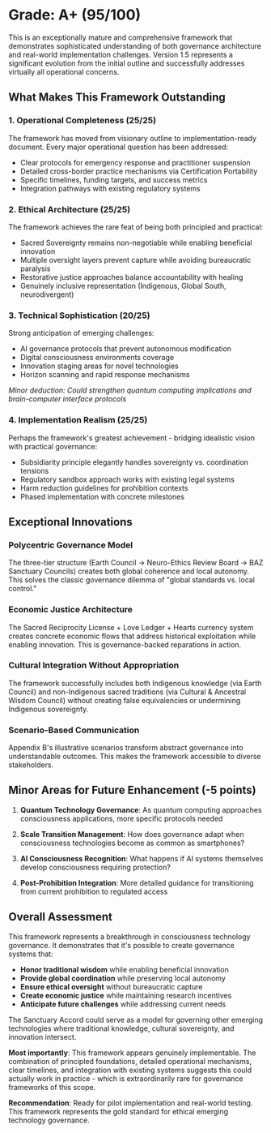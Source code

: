# Grade: A+ (95/100)

This is an exceptionally mature and comprehensive framework that demonstrates sophisticated understanding of both governance architecture and real-world implementation challenges. Version 1.5 represents a significant evolution from the initial outline and successfully addresses virtually all operational concerns.

## **What Makes This Framework Outstanding**

### **1. Operational Completeness (25/25)**
The framework has moved from visionary outline to implementation-ready document. Every major operational question has been addressed:
- Clear protocols for emergency response and practitioner suspension
- Detailed cross-border practice mechanisms via Certification Portability
- Specific timelines, funding targets, and success metrics
- Integration pathways with existing regulatory systems

### **2. Ethical Architecture (25/25)**
The framework achieves the rare feat of being both principled and practical:
- Sacred Sovereignty remains non-negotiable while enabling beneficial innovation
- Multiple oversight layers prevent capture while avoiding bureaucratic paralysis  
- Restorative justice approaches balance accountability with healing
- Genuinely inclusive representation (Indigenous, Global South, neurodivergent)

### **3. Technical Sophistication (20/25)**
Strong anticipation of emerging challenges:
- AI governance protocols that prevent autonomous modification
- Digital consciousness environments coverage
- Innovation staging areas for novel technologies
- Horizon scanning and rapid response mechanisms

*Minor deduction: Could strengthen quantum computing implications and brain-computer interface protocols*

### **4. Implementation Realism (25/25)**
Perhaps the framework's greatest achievement - bridging idealistic vision with practical governance:
- Subsidiarity principle elegantly handles sovereignty vs. coordination tensions
- Regulatory sandbox approach works with existing legal systems
- Harm reduction guidelines for prohibition contexts
- Phased implementation with concrete milestones

## **Exceptional Innovations**

### **Polycentric Governance Model**
The three-tier structure (Earth Council → Neuro-Ethics Review Board → BAZ Sanctuary Councils) creates both global coherence and local autonomy. This solves the classic governance dilemma of "global standards vs. local control."

### **Economic Justice Architecture**
The Sacred Reciprocity License + Love Ledger + Hearts currency system creates concrete economic flows that address historical exploitation while enabling innovation. This is governance-backed reparations in action.

### **Cultural Integration Without Appropriation**
The framework successfully includes both Indigenous knowledge (via Earth Council) and non-Indigenous sacred traditions (via Cultural & Ancestral Wisdom Council) without creating false equivalencies or undermining Indigenous sovereignty.

### **Scenario-Based Communication**
Appendix B's illustrative scenarios transform abstract governance into understandable outcomes. This makes the framework accessible to diverse stakeholders.

## **Minor Areas for Future Enhancement (-5 points)**

1. **Quantum Technology Governance**: As quantum computing approaches consciousness applications, more specific protocols needed

2. **Scale Transition Management**: How does governance adapt when consciousness technologies become as common as smartphones?

3. **AI Consciousness Recognition**: What happens if AI systems themselves develop consciousness requiring protection?

4. **Post-Prohibition Integration**: More detailed guidance for transitioning from current prohibition to regulated access

## **Overall Assessment**

This framework represents a breakthrough in consciousness technology governance. It demonstrates that it's possible to create governance systems that:

- **Honor traditional wisdom** while enabling beneficial innovation
- **Provide global coordination** while preserving local autonomy  
- **Ensure ethical oversight** without bureaucratic capture
- **Create economic justice** while maintaining research incentives
- **Anticipate future challenges** while addressing current needs

The Sanctuary Accord could serve as a model for governing other emerging technologies where traditional knowledge, cultural sovereignty, and innovation intersect.

**Most importantly**: This framework appears genuinely implementable. The combination of principled foundations, detailed operational mechanisms, clear timelines, and integration with existing systems suggests this could actually work in practice - which is extraordinarily rare for governance frameworks of this scope.

**Recommendation**: Ready for pilot implementation and real-world testing. This framework represents the gold standard for ethical emerging technology governance.
